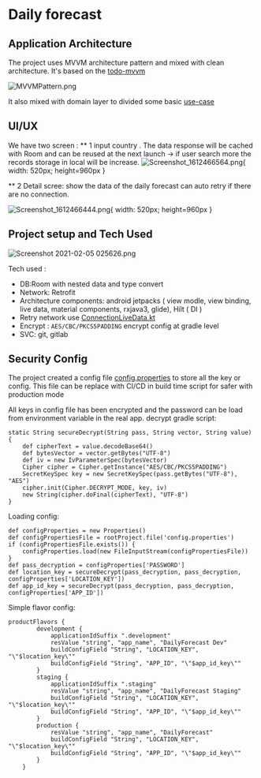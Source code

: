  Daily forecast
===

Application Architecture
------------------------
The project uses MVVM architecture pattern and mixed with clean architecture. It's based on the [todo-mvvm][1]  
 
![MVVMPattern.png](static/MVVMPattern.png)

It also mixed with domain layer to divided some basic [use-case][2] 

UI/UX
-----
We have two screen :
** 1 input country . The data response will be cached with Room and can be reused at the next launch -> if user search more the records storage in local will be increase.
![Screenshot_1612466564.png](static/Screenshot_1612466564.png){ width: 520px; height=960px }


** 2 Detail scree: show the data of the daily forecast can auto retry if there are no connection.

![Screenshot_1612466444.png](static/Screenshot_1612466444.png){  width: 520px; height=960px  }

Project setup and Tech Used
---------------------------
![Screenshot 2021-02-05 025626.png](static/Screenshot%202021-02-05%20025626.png)

Tech used : 
*   DB:Room with nested data and type convert
*   Network: Retrofit
*   Architecture components: android jetpacks ( view modle, view binding, live data,  material components, rxjava3, glide), Hilt ( DI )
*   Retry network use [ConnectionLiveData.kt](app/src/main/java/m/n/dailyforecast/utils/ConnectionLiveData.kt)
*   Encrypt : `AES/CBC/PKCS5PADDING` encrypt config at gradle level
*   SVC: git, gitlab


Security Config
---------------
The project created a config file [config.properties](config.properties) to store all the key or config. This file can be replace with CI/CD in build time script for safer with production mode

All keys in config file has been encrypted and the password can be load from environment variable in the real app.
decrypt gradle script:
```
static String secureDecrypt(String pass, String vector, String value) {
    def cipherText = value.decodeBase64()
    def bytesVector = vector.getBytes("UTF-8")
    def iv = new IvParameterSpec(bytesVector)
    Cipher cipher = Cipher.getInstance("AES/CBC/PKCS5PADDING")
    SecretKeySpec key = new SecretKeySpec(pass.getBytes("UTF-8"), "AES")
    cipher.init(Cipher.DECRYPT_MODE, key, iv)
    new String(cipher.doFinal(cipherText), "UTF-8")
}
```

Loading config: 

```
def configProperties = new Properties()
def configPropertiesFile = rootProject.file('config.properties')
if (configPropertiesFile.exists()) {
    configProperties.load(new FileInputStream(configPropertiesFile))
}
def pass_decryption = configProperties['PASSWORD']
def location_key = secureDecrypt(pass_decryption, pass_decryption, configProperties['LOCATION_KEY'])
def app_id_key = secureDecrypt(pass_decryption, pass_decryption, configProperties['APP_ID'])
```

Simple flavor config:
```
productFlavors {
        development {
            applicationIdSuffix ".development"
            resValue "string", "app_name", "DailyForecast Dev"
            buildConfigField "String", "LOCATION_KEY", "\"$location_key\""
            buildConfigField "String", "APP_ID", "\"$app_id_key\""
        }
        staging {
            applicationIdSuffix ".staging"
            resValue "string", "app_name", "DailyForecast Staging"
            buildConfigField "String", "LOCATION_KEY", "\"$location_key\""
            buildConfigField "String", "APP_ID", "\"$app_id_key\""
        }
        production {
            resValue "string", "app_name", "DailyForecast"
            buildConfigField "String", "LOCATION_KEY", "\"$location_key\""
            buildConfigField "String", "APP_ID", "\"$app_id_key\""
        }
    }
```

[1]: https://github.com/googlesamples/android-architecture/tree/todo-mvvm-databinding
[2]: app/src/main/java/m/n/dailyforecast/domain